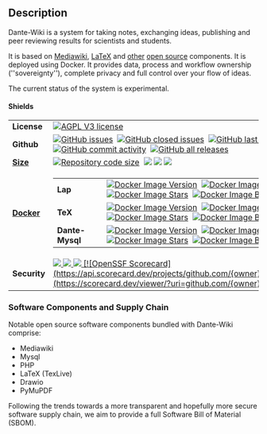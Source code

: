 ## Description

Dante-Wiki is a system for taking notes, exchanging ideas, publishing and peer reviewing results for scientists and students.

It is based on [Mediawiki](https://www.mediawiki.org/), [LaTeX](https://www.latex-project.org/) and 
[other](#components) [open source](https://opensource.com/resources/what-open-source) components. It is deployed using Docker.
It provides data, process and workflow ownership (''sovereignty''), 
complete privacy and full control over your flow of ideas.

The current status of the system is experimental.

#### Shields

<table border=0 style="border-collapse: collapse;">
  <tr>
    <td><b>License</b></td>
    <td><a href=""><img alt="AGPL V3 license" src="https://img.shields.io/badge/License-AGPL%20v3-blue.svg"></a></td>
  </tr>
  <tr>
    <td><b>Github</b></td>
    <td><a href=""><img alt="GitHub issues" src="https://img.shields.io/github/issues/clecap/dante-wiki"></a>&nbsp;
<a href=""><img alt="GitHub closed issues" src="https://img.shields.io/github/issues-closed/clecap/dante-wiki"></a>&nbsp;
<a href=""><img alt="GitHub last commit" src="https://img.shields.io/github/last-commit/clecap/dante-wiki"></a>&nbsp;
<a href=""><img alt="GitHub commit activity" src="https://img.shields.io/github/commit-activity/m/clecap/dante-wiki"></a>&nbsp;
<a href=""><img alt="GitHub all releases" src="https://img.shields.io/github/downloads/clecap/dante-wiki/total"></a></td>
  </tr>
  <tr>
    <td><b><a href="https://github.com/clecap/dante-wiki/blob/master/.github/results/cloc_results.md" title="Show detailed line counts!">Size</a></b></td>
    <td>
      <a href="https://github.com/clecap/dante-wiki/blob/master/.github/results/cloc_results.md" title="Show detailed line counts!"><img alt="Repository code size" src="https://img.shields.io/github/languages/code-size/clecap/dante-wiki?color=lightgreen"></a>&nbsp;
      <a href="https://github.com/clecap/dante-wiki/actions/workflows/count_lines.yml" title="Click leads to report on workflow execution"><img 
        src="https://github.com/clecap/dante-wiki/actions/workflows/count_lines.yml/badge.svg"></a>
      <img src="https://img.shields.io/badge/dynamic/json?url=https%3A%2F%2Fraw.githubusercontent.com/clecap/dante-wiki/master/cloc_results.json&label=Files&query=%24.header.n_files&color=lightgreen">
    <img src="https://img.shields.io/badge/dynamic/json?url=https%3A%2F%2Fraw.githubusercontent.com/clecap/dante-wiki/master/cloc_results.json&label=Lines&query=%24.header.n_lines&color=lightgreen">

</td>
  </tr>
  <tr>
    <td><b><a href="https://hub.docker.com/u/clecap" title="Go to dockerhub repository">Docker</b></td>
    <td>
      <table>
      <tr>
        <td><b>Lap </b></td>
        <td>
          <a href=""><img alt="Docker Image Version" src="https://img.shields.io/docker/v/clecap/lap?sort=date&label=Pulls"></a>&nbsp;
          <a href=""><img alt="Docker Image Size"    src="https://img.shields.io/docker/image-size/clecap/lap?sort=date&label=Size"></a>&nbsp;
          <a href=""><img alt="Docker Image Stars"   src="https://img.shields.io/docker/stars/clecap/lap"></a>&nbsp;
          <a href=""><img alt="Docker Image Build"   src="https://img.shields.io/docker/automated/clecap/lap"></a>
        </td>
      </tr>
      <tr>
        <td><b>TeX </b></td>
        <td>
          <a href=""><img alt="Docker Image Version" src="https://img.shields.io/docker/v/clecap/tex?sort=date&label=Pulls"></a>&nbsp;
          <a href=""><img alt="Docker Image Size"    src="https://img.shields.io/docker/image-size/clecap/tex?sort=date&label=Size"></a>&nbsp;
          <a href=""><img alt="Docker Image Stars"   src="https://img.shields.io/docker/stars/clecap/tex"></a>&nbsp;
          <a href=""><img alt="Docker Image Build"   src="https://img.shields.io/docker/automated/clecap/tex"></a>
        </td>
      </tr>
      <tr>
        <td><b>Dante-Mysql </b></td>
        <td>
          <a href=""><img alt="Docker Image Version" src="https://img.shields.io/docker/v/clecap/dante-mysql?sort=date&label=Pulls"></a>&nbsp;
          <a href=""><img alt="Docker Image Size"    src="https://img.shields.io/docker/image-size/clecap/dante-mysql?sort=date&label=Size"></a>&nbsp;
          <a href=""><img alt="Docker Image Stars"   src="https://img.shields.io/docker/stars/clecap/dante-mysql"></a>&nbsp;
          <a href=""><img alt="Docker Image Build"   src="https://img.shields.io/docker/automated/clecap/dante-mysql"></a>
        </td>
      </tr>
      </table>
    </td>
  </tr>
  <tr>
     <td><b>Security</b></td>
     <td>
       <a href="https://github.com/clecap/dante-wiki/blob/master/doc/sbom.json"><img src="https://img.shields.io/badge/SBOM-available-brightgreen?label=SBOM%20of%20lap">
      <a href=""><img src="https://github.com/clecap/dante-wiki/actions/workflows/github-code-scanning/codeql/badge.svg">
  <img src="https://github.com/clecap/dante-wiki/actions/workflows/docker-scan.yml/badge.svg">
[![OpenSSF Scorecard](https://api.scorecard.dev/projects/github.com/{owner}/{repo}/badge)](https://scorecard.dev/viewer/?uri=github.com/{owner}/{repo})
    </td>
  </tr>
</table>



### <a name="components"></a>Software Components and Supply Chain

Notable open source software components bundled with Dante-Wiki comprise:
* Mediawiki
* Mysql
* PHP
* LaTeX (TexLive)
* Drawio
* PyMuPDF

Following the trends towards a more transparent and hopefully more secure software supply chain,
we aim to provide a full Software Bill of Material (SBOM).


